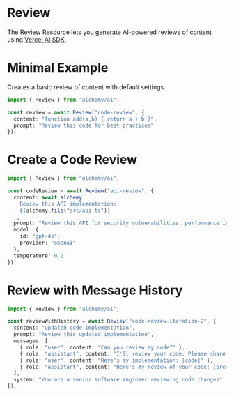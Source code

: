 # Review

The Review Resource lets you generate AI-powered reviews of content using [Vercel AI SDK](https://sdk.vercel.ai/docs).

# Minimal Example

Creates a basic review of content with default settings.

```ts
import { Review } from "alchemy/ai";

const review = await Review("code-review", {
  content: "function add(a,b) { return a + b }",
  prompt: "Review this code for best practices"
});
```

# Create a Code Review

```ts
import { Review } from "alchemy/ai";

const codeReview = await Review("api-review", {
  content: await alchemy`
    Review this API implementation:
    ${alchemy.file("src/api.ts")}
  `,
  prompt: "Review this API for security vulnerabilities, performance issues, and best practices",
  model: {
    id: "gpt-4o",
    provider: "openai"
  },
  temperature: 0.2
});
```

# Review with Message History

```ts
import { Review } from "alchemy/ai";

const reviewWithHistory = await Review("code-review-iteration-2", {
  content: "Updated code implementation",
  prompt: "Review this updated implementation",
  messages: [
    { role: "user", content: "Can you review my code?" },
    { role: "assistant", content: "I'll review your code. Please share it." },
    { role: "user", content: "Here's my implementation: [code]" },
    { role: "assistant", content: "Here's my review of your code: [previous review]" }
  ],
  system: "You are a senior software engineer reviewing code changes"
});
```